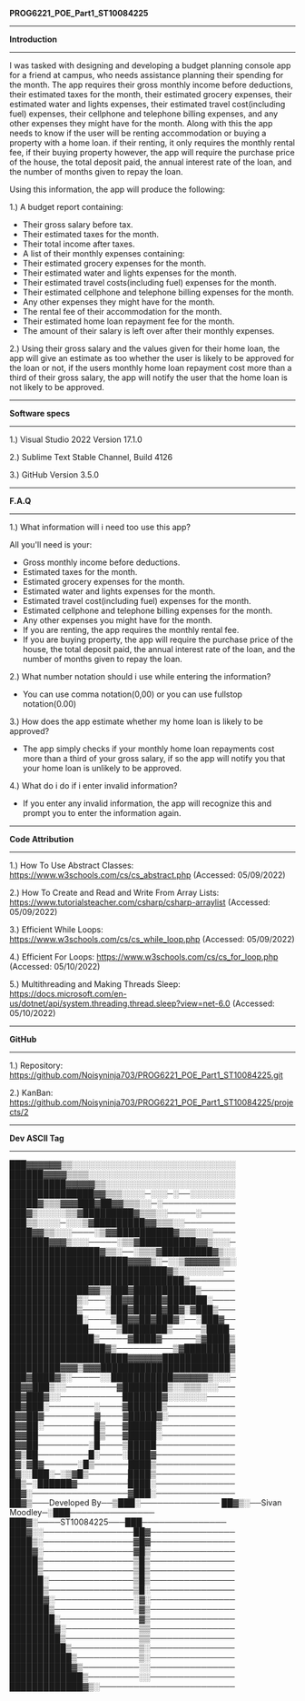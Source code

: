 **PROG6221_POE_Part1_ST10084225**

*******************
**Introduction**
*******************

I was tasked with designing and developing a budget planning console app for a friend at campus, who needs assistance planning their spending for the month. The app requires their gross monthly income before deductions, their estimated taxes for the month, their estimated grocery expenses, their estimated water and lights expenses, their estimated travel cost(including fuel) expenses, their cellphone and telephone billing expenses, and any other expenses they might have for the month. Along with this the app needs to know if the user will be renting accommodation or buying a property with a home loan. if their renting, it only requires the monthly rental fee,
if their buying property however, the app will require the purchase price of the house, the total deposit paid, the annual interest rate of the loan, and the number of months given to repay the loan.

Using this information, the app will produce the following:

1.) A budget report containing:
- Their gross salary before tax.
- Their estimated taxes for the month.
- Their total income after taxes.
- A list of their monthly expenses containing:
- Their estimated grocery expenses for the month.
- Their estimated water and lights expenses for the month.
- Their estimated travel costs(including fuel) expenses for the month.
- Their estimated cellphone and telephone billing expenses for the month.
- Any other expenses they might have for the month.
- The rental fee of their accommodation for the month.
- Their estimated home loan repayment fee for the month.
- The amount of their salary is left over after their monthly expenses.

2.) Using their gross salary and the values given for their home loan, the app will give an estimate as too whether the user is likely to be approved for the loan or not, if the users monthly home loan repayment cost more than a third of their gross salary, the app will notify the user that the home loan is not likely to be approved.

*******************
**Software specs**
*******************

1.) Visual Studio 2022 Version 17.1.0

2.) Sublime Text Stable Channel, Build 4126

3.) GitHub Version 3.5.0

*******************
**F.A.Q**
*******************

1.) What information will i need too use this app?

All you'll need is your:

- Gross monthly income before deductions.
- Estimated taxes for the month.
- Estimated grocery expenses for the month.
- Estimated water and lights expenses for the month.
- Estimated travel cost(including fuel) expenses for the month.
- Estimated cellphone and telephone billing expenses for the month.
- Any other expenses you might have for the month.
- If you are renting, the app requires the monthly rental fee.
- If you are buying property, the app will require the purchase price of the house, the total deposit paid, the annual interest rate of the loan, and the number of months given to repay the loan.

2.) What number notation should i use while entering the information?

- You can use comma notation(0,00) or you can use fullstop notation(0.00)

3.) How does the app estimate whether my home loan is likely to be approved?

- The app simply checks if your monthly home loan repayments cost more than a third of your gross salary, if so the app will notify you that your home loan is unlikely to be approved.

4.) What do i do if i enter invalid information?

- If you enter any invalid information, the app will recognize this and prompt you to enter the information again.

*******************
**Code Attribution**
*******************

1.) How To Use Abstract Classes: https://www.w3schools.com/cs/cs_abstract.php (Accessed: 05/09/2022)

2.) How To Create and Read and Write From Array Lists: https://www.tutorialsteacher.com/csharp/csharp-arraylist (Accessed: 05/09/2022)

3.) Efficient While Loops: https://www.w3schools.com/cs/cs_while_loop.php (Accessed: 05/09/2022)

4.) Efficient For Loops: https://www.w3schools.com/cs/cs_for_loop.php (Accessed: 05/10/2022)

5.) Multithreading and Making Threads Sleep: https://docs.microsoft.com/en-us/dotnet/api/system.threading.thread.sleep?view=net-6.0 (Accessed: 05/10/2022)

*******************
**GitHub**
*******************

1.) Repository: https://github.com/Noisyninja703/PROG6221_POE_Part1_ST10084225.git

2.) KanBan: https://github.com/Noisyninja703/PROG6221_POE_Part1_ST10084225/projects/2

*******************
**Dev ASCII Tag**
*******************


███▓▓▓▓▓▓▒▒░░░░░░░░░░░░░░░░░░░░░░░░░░░░░
██████▓▓▓▓▒▒▒▒░░░░░░░░░░░░░░░░░░░░░░░░░░
██████████▓▓▓▓▓▒▒░░░░░░░░░░░░░░░░░░░░░░░
███████████████▓▓▒▒▒░░░░─░░░─░──░░░░░░░░
█████▓▒▒▒▓▓▓███▓██▓▓▒▒▒░░─░─────────────
███▓▒░░░░░▒▒▓█████████▓▒▒▒░░─────░──────
███▒▒░░░░─░░░▒▓█████████▓▓▒▒▒░░─────────
████▓▓▒▒░░░────░▒▓▓██████████▓▒▒▒░░░────
███████▓▓▓▒░░░─────░▒▒▓██████████▓▓▒░░░─
████████████████▓▒▒░──░▒▒▒▓█████████▓▒░░
█████████████████████▓▓▓▓▒░─░░▒▓▓▓▓▓▓▒▒░
████████████████████████████▓▒░░░░░░░░──
███████████████████████████████▒────────
██████████████▓▓▒▒███▓███████████▒──────
████████████▒░───░██▓▓█████▓███████░────
████████████▒────░███▓█████▓██▓░▓███▒───
█████████████░────▒██▓▓██▓███▓░──░███▓──
██████████████─────▒████████▒─────▒████─
███████████████▒─────▓████▓──────▒▓████▒
█████████████████▓▒──────────▒▓████████▓
█████████████████████▓▓▓▓▓▓████████████▒
█████████▓▓▓▒▓▓▓███████████████████████▒
███▓████▓▒░─────░░███████████▓▓▓▓▓▓▒░░░─
██▓▓███▒░░─────────▓████████▒░░▒▒▒░░░───
██▓███▓░░───────────███████▓░░░░░░░─────
██▓███░────────░────▓██████▒────────────
█▓▓██▓─────────▓────▓█████▓░────────────
█▓▓██░─────────█▒───▓█████▒─────────────
█▓▓██──────────█▒───▓█████░─────────────
█▓▓██─────────░█────▒█████──────────────
█▓▒██─────────█░────░████▓──────────────
█▓░▓█▓──────░█▒──────████▒──────────────
█▓░░███░─░▒▓█▒───────████▒──────────────
██▒─░██████▓─────────████░──────────────
██▓░─────────────────▓███░──────────────
██▓▒───Developed By──▒███░──────────────
██▓▒░──Sivan Moodley─░███───────────────
███▓░────ST10084225───███───────────────
███▓░░────────────────██▓───────────────
████▒░────────────────▓█▓───────────────
████▓░────────────────▓█▒───────────────
█████▒────────────────▒█▒───────────────
█████▒────────────────▒█▒───────────────
██████░───────────────▒█▒───────────────
██████▒───────────────▒█░───────────────
██████▓░──────────────░▓░───────────────
███████▒──────────────░▓▒───────────────
████████░──────────────▓▒───────────────
████████▓░─────────────▒▒───────────────
█████████▒─────────────▒▒───────────────
██████████▒────────────▒░───────────────
███████████▒───────────▒░───────────────
███████████▓▒──────────░░───────────────
█████████████▒─────────░░───────────────
█████████████▓▒░────────────────────────

